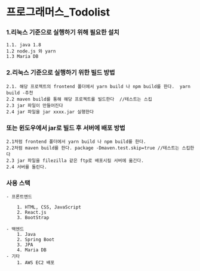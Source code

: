 # 프로그래머스_Todolist

### 1.리눅스 기준으로 실행하기 위해 필요한 설치
 	1.1. java 1.8
	1.2 node.js 와 yarn
	1.3 Maria DB

### 2.리눅스 기준으로 실행하기 위한 빌드 방법
 	2.1. 해당 프로젝트의 frontend 폴더에서 yarn build 나 npm build를 한다.  yarn build -추천 
	2.2 maven build를 통해 해당 프로젝트를 빌드한다  //테스트는 스킵
	2.3 jar 파일이 만들어진다
	2.4 jar 파일을 jar xxxx.jar 실행한다

### 또는 윈도우에서 jar로 빌드 후 서버에 배포 방법
	2.1처럼 frontend 폴더에서 yarn build 나 npm build를 한다.
	2.2처럼 maven build를 한다. package -Dmaven.test.skip=true //테스트는 스킵한다
	2.3 jar 파일을 filezilla 같은 ftp로 배포시킬 서버에 옮긴다.
	2.4 서버를 돌린다.

### 사용 스택

```
- 프론트엔드

	1. HTML, CSS, JavaScript
	2. React.js
	3. BootStrap
	
- 백엔드
	1. Java
	2. Spring Boot
	3. JPA
	4. Maria DB
- 기타
	1. AWS EC2 배포
	
```
